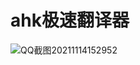 # ahk极速翻译器

![QQ截图20211114152952](https://user-images.githubusercontent.com/56662006/141671957-27a29968-9e44-4715-9649-0f9e2f19bc12.jpg)
